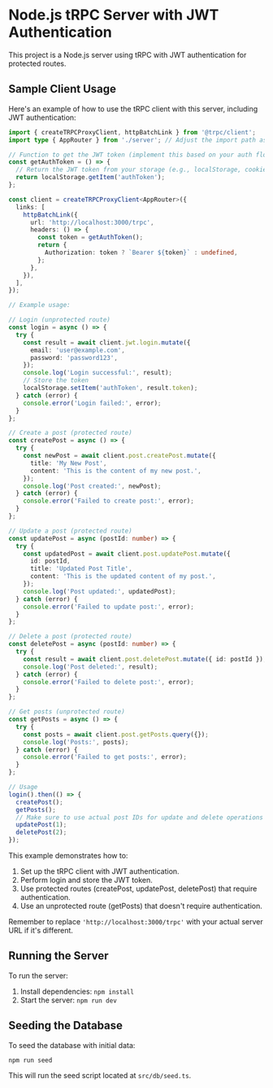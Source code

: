 # Node.js tRPC Server with JWT Authentication

This project is a Node.js server using tRPC with JWT authentication for protected routes.

## Sample Client Usage

Here's an example of how to use the tRPC client with this server, including JWT authentication:

```typescript
import { createTRPCProxyClient, httpBatchLink } from '@trpc/client';
import type { AppRouter } from './server'; // Adjust the import path as needed

// Function to get the JWT token (implement this based on your auth flow)
const getAuthToken = () => {
  // Return the JWT token from your storage (e.g., localStorage, cookie, etc.)
  return localStorage.getItem('authToken');
};

const client = createTRPCProxyClient<AppRouter>({
  links: [
    httpBatchLink({
      url: 'http://localhost:3000/trpc',
      headers: () => {
        const token = getAuthToken();
        return {
          Authorization: token ? `Bearer ${token}` : undefined,
        };
      },
    }),
  ],
});

// Example usage:

// Login (unprotected route)
const login = async () => {
  try {
    const result = await client.jwt.login.mutate({
      email: 'user@example.com',
      password: 'password123',
    });
    console.log('Login successful:', result);
    // Store the token
    localStorage.setItem('authToken', result.token);
  } catch (error) {
    console.error('Login failed:', error);
  }
};

// Create a post (protected route)
const createPost = async () => {
  try {
    const newPost = await client.post.createPost.mutate({
      title: 'My New Post',
      content: 'This is the content of my new post.',
    });
    console.log('Post created:', newPost);
  } catch (error) {
    console.error('Failed to create post:', error);
  }
};

// Update a post (protected route)
const updatePost = async (postId: number) => {
  try {
    const updatedPost = await client.post.updatePost.mutate({
      id: postId,
      title: 'Updated Post Title',
      content: 'This is the updated content of my post.',
    });
    console.log('Post updated:', updatedPost);
  } catch (error) {
    console.error('Failed to update post:', error);
  }
};

// Delete a post (protected route)
const deletePost = async (postId: number) => {
  try {
    const result = await client.post.deletePost.mutate({ id: postId });
    console.log('Post deleted:', result);
  } catch (error) {
    console.error('Failed to delete post:', error);
  }
};

// Get posts (unprotected route)
const getPosts = async () => {
  try {
    const posts = await client.post.getPosts.query({});
    console.log('Posts:', posts);
  } catch (error) {
    console.error('Failed to get posts:', error);
  }
};

// Usage
login().then(() => {
  createPost();
  getPosts();
  // Make sure to use actual post IDs for update and delete operations
  updatePost(1);
  deletePost(2);
});
```

This example demonstrates how to:

1. Set up the tRPC client with JWT authentication.
2. Perform login and store the JWT token.
3. Use protected routes (createPost, updatePost, deletePost) that require authentication.
4. Use an unprotected route (getPosts) that doesn't require authentication.

Remember to replace `'http://localhost:3000/trpc'` with your actual server URL if it's different.

## Running the Server

To run the server:

1. Install dependencies: `npm install`
2. Start the server: `npm run dev`

## Seeding the Database

To seed the database with initial data:

```
npm run seed
```

This will run the seed script located at `src/db/seed.ts`.